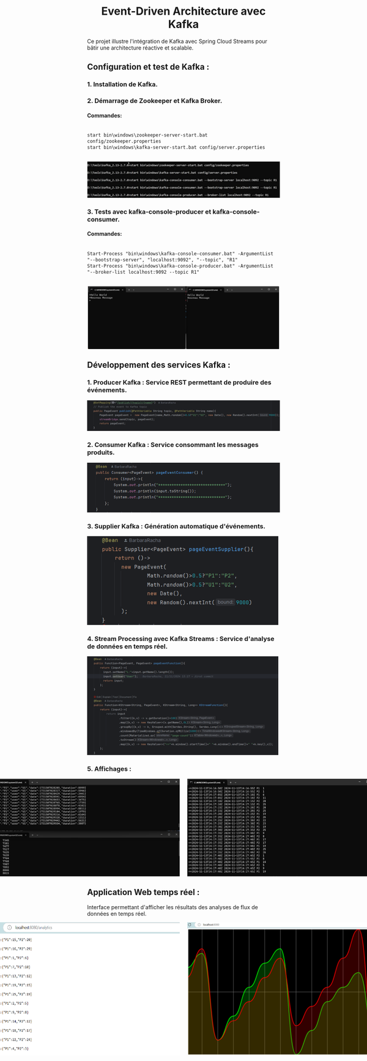 <h1 align="center" > Event-Driven Architecture avec Kafka </h1>

<p>Ce projet illustre l'intégration de Kafka avec Spring Cloud Streams pour bâtir une architecture réactive et scalable.</p>

<h2>Configuration et test de Kafka :</h2>

<h3>1. Installation de Kafka.</h3>

<h3>2. Démarrage de Zookeeper et Kafka Broker.</h3>
<h4>Commandes: </h4>
<pre>
<code>
start bin\windows\zookeeper-server-start.bat config/zookeeper.properties
start bin\windows\kafka-server-start.bat config/server.properties
</code>
</pre>
<img src="images/img1.png">

<h3>3. Tests avec kafka-console-producer et kafka-console-consumer.</h3>
<h4>Commandes: </h4>
<pre>
<code>
Start-Process "bin\windows\kafka-console-consumer.bat" -ArgumentList "--bootstrap-server", "localhost:9092", "--topic", "R1"
Start-Process "bin\windows\kafka-console-producer.bat" -ArgumentList "--broker-list localhost:9092 --topic R1"
</code>
</pre>
<div style="display: flex; justify-content: center; gap: 20px;">
  <img src="images/img2.png" alt="" width="500">
</div>


<h2>Développement des services Kafka :</h2>

<h3>1. Producer Kafka : Service REST permettant de produire des événements.</h3>
<img src="images/img4.png">

<h3>2. Consumer Kafka : Service consommant les messages produits.</h3>
<img src="images/img5.png">

<h3>3. Supplier Kafka : Génération automatique d'événements.</h3>
<img src="images/img6.png" alt="img4" width="500">

<h3>4. Stream Processing avec Kafka Streams : Service d'analyse de données en temps réel.</h3>
<img src="images/img7.png" alt="img4" width="500">

<h3>5. Affichages : </h3>
<div style="display: flex; justify-content: center; gap: 20px;">
  <img src="images/img10.png" alt="" width="500">
  <img src="images/img11.png" alt="" width="500">
</div>

<h2>Application Web temps réel :</h2>
<p>Interface permettant d'afficher les résultats des analyses de flux de données en temps réel.</p>
<div style="display: flex; justify-content: center; gap: 20px;">
  <img src="images/img8.png" alt="" width="500">
  <img src="images/img9.png" alt="" width="500">
</div>
